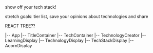 show off your tech stack!

stretch goals: 
  tier list, save your opinions about technologies and share


REACT TREE??

|-- App
  |-- TitleContainer
  |-- TechContainer
    |-- TechnologyCreator
      |-- LearningDisplay
      |-- TechnologyDisplay
    |-- TechStackDisplay
    |-- AcornDisplay
